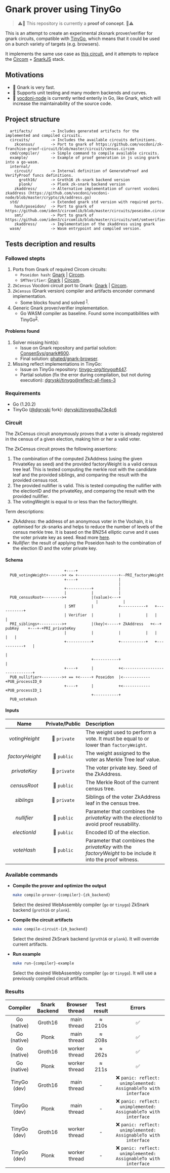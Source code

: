 # Gnark prover using TinyGo

> ⚠️🚧 This repository is currently a **proof of concept**. 🚧⚠️

This is an attempt to create an experimental zksnark prover/verifier for gnark circuits, compatible with [TinyGo](https://github.com/tinygo-org/tinygo), which means that it could be used on a bunch variety of targets (e.g. browsers).

It implements the same use case as [this circuit](https://github.com/vocdoni/zk-franchise-proof-circuit), and it attempts to replace the [Circom](https://github.com/iden3/circom) + [SnarkJS](https://github.com/iden3/snarkjs) stack.

## Motivations
 - 🚀 Gnark is very fast.
 - 💉 Supports unit testing and many modern backends and curves.
 - 🔗 [vocdoni-node](https://github.com/vocdoni/vocdoni-node) is currently writed enterily in Go, like Gnark, which will increase the maintainability of the source code.

## Project structure
```
  artifacts/        -> Includes generated artifacts for the implemented and compiled circuits.
  circuits/         -> Includes the available circuits definitions.
    zkcensus/       -> Port to gnark of https://github.com/vocdoni/zk-franchise-proof-circuit/blob/master/circuit/census.circom 
  cmd/compiler/     -> Simple command to compile available circuits.
  example/          -> Example of proof generation in js using gnark into a go-wasm.
  internal/
    circuit/        -> Internal definition of GenerateProof and VerifyProof funcs definitions.
      groth16/      -> Groth16 zk-snark backend version
      plonk/        -> Plonk zk-snark backend version
    zkaddress/      -> Alternative implementation of current vocdoni zkaddress (https://github.com/vocdoni/vocdoni-node/blob/master/crypto/zk/address.go)
  std/              -> Extended gnark std version with required ports.
    hash/poseidon/  -> Port to gnark of https://github.com/iden3/circomlib/blob/master/circuits/poseidon.circom
    smt/            -> Port to gnark of https://github.com/iden3/circomlib/blob/master/circuits/smt/smtverifier.circom
    zkaddress/      -> Implementation of the zkaddress using gnark
  wasm/             -> Wasm entrypoint and compiled version.
```

## Tests decription and results

### Followed stepts

1. Ports from Gnark of required Circom circuits:
    - `Poseidon hash`: [Gnark](./std/hash/poseidon/poseidon.go) | [Circom](https://github.com/iden3/circomlib/blob/db0202410771a3e3fc07c64c5226b64f954b8b5a/circuits/poseidon.circom).
    - `SMTVerifier`: [Gnark](./std/smt/verifier.go) | [Circom](https://github.com/iden3/circomlib/blob/a8cdb6cd1ad652cca1a409da053ec98f19de6c9d/circuits/smt/smtverifier.circom).
2. `ZkCensus` Vocdoni circuit port to Gnark: [Gnark](./circuits/zkcensus/zkcensus.go) | [Circom](https://github.com/vocdoni/zk-franchise-proof-circuit/blob/c2ead7f8502cf0dd7495140aec32599fd0a53199/circuit/census.circom).
4. `ZkCensus` (Gnark version) compiler and artifacts enconder command implementation.
    - Some blocks found and solved <sup>[1](#problems-found)</sup>.
3. Generic Gnark prover/verifier implementation.
    - Go WASM compiler as baseline. Found some incompatibilities with TinyGo<sup>[2](#problems-found)</sup>. 

#### Problems found

1. Solver missing hint(s):
    - Issue on Gnark repository and partial solution: [ConsenSys/gnark#600](https://github.com/ConsenSys/gnark/issues/600).
    - Final solution: [phated/gnark-browser](https://github.com/phated/gnark-browser/blob/2446c65e89156f1a04163724a89e5dcb7e4c4886/README.md#solution-hint-registration).
2. Missing reflect implementations in TinyGo:
    - Issue on TinyGo repository: [tinygo-org/tinygo#447](https://github.com/tinygo-org/tinygo/issues/447#issuecomment-1455205919).
    - Partial solution (fix the error during compilation, but not during execution): [dgryski/tinygo@reflect-all-fixes-3](https://github.com/dgryski/tinygo/tree/dgryski/reflect-all-fixes-3)


### Requirements
* Go (1.20.2)
* TinyGo ([@dgryski](https://github.com/dgryski) fork): [dgryski/tinygo@a73e4c6](https://github.com/dgryski/tinygo/commit/a73e4c635331045f6d3cd49ddb0b9efd0019f94c)


### Circuit 
The ZkCensus circuit anonymously proves that a voter is already registered in the census of a given election, making him or her a valid voter.

The ZkCensus circuit proves the following assertions:
1. The combination of the computed ZkAddress (using the given PrivateKey as seed) and the provided factoryWeight is a valid census tree leaf. This is tested computing the merkle root  with the candidate leaf and the provided siblings, and comparing the result with the provided census root.
2. The provided nullifier is valid. This is tested computing the nullifier with the electionID and the privateKey, and comparing the result with the provided nullifier.
3. The votingWeight is equal to or less than the factoryWeight.

Term descriptions:
* *ZkAddress*: the address of an anonymous voter in the Vochain, it is optimised for zk-snarks and helps to reduce the number of levels of the census merkle tree. It is based on the BN254 elliptic curve and it uses the voter private key as seed. Read more [here](https://github.com/vocdoni/vocdoni-node/blob/ca09fde59cef93f6b1de90c0c918adbff814e87e/crypto/zk/address.go).
* *Nullifier*: the result of applying the Poseidon hash to the combination of the election ID and the voter private key.

#### Schema
```
                          +----+
  PUB_votingWeight+------>+ <= +------------------+--PRI_factoryWeight
                          +----+                  |
                                                  |
                          +-----------+           |
                          |           |           |
  PUB_censusRoot+-------->+           |(value)<---+
							            |           |
                          | SMT       |           +-----------+   +-----------+
                          | Verifier  |           |           |   |           |
  PRI_siblings+---------->+           |(key)<-----+ ZkAddress	+<--+	pubKey	  +---+-+PRI_privateKey
                          |           |           |           |   |           |   |
                          +-----------+           +-----------+   +-----------+   |
                                                                                  |
                                      +-----------+                               |
                          +----+      |           +<------------------------------+
  PUB_nullifier+--------->+ == +<-----+ Poseidon  |<------------+PUB_processID_0
                          +----+      |           +<------------+PUB_processID_1
                                      +-----------+
  PUB_voteHash
```

#### Inputs
| Name | Private/Public | Description |
|:---:|:---:|:---|
| *votingHeight* | 🔐 `private` | The weight used to perform a vote. It must be equal to or lower than `factoryWeight`. |
| *factoryHeight* | 📢 `public` | The weight assigned to the voter as Merkle Tree leaf value. |
| *privateKey* | 🔐 `private` | The voter private key. Seed of the ZkAddress.  |
| *censusRoot* | 📢 `public` | The Merkle Root of the current census tree. |
| *siblings* | 🔐 `private` | Siblings of the voter ZkAddress leaf in the census tree. |
| *nullifier* | 📢 `public` | Parameter that combines the *privateKey* with the *electionId* to avoid proof reusability. |
| *electionId* | 📢 `public` | Encoded ID of the election. |
| *voteHash* | 📢 `public` | Parameter that combines the *privateKey* with the *factoryWeight* to be include it into the proof witness. |

### Available commands
* **Compile the prover and optimize the output**
  ```sh
  make compile-prover-{compiler}-{zk_backend}
  ```
  Select the desired WebAssembly compiler (`go` or `tinygo`) ZkSnark backend (`groth16` or `plonk`).

* **Compile the circuit artifacts**
  ```sh
  make compile-circuit-{zk_backend}
  ```
  Select the desired ZkSnark backend (`groth16` or `plonk`). It will override current artifacts.

* **Run example**
  ```sh
  make run-{compiler}-example
  ```
  Select the desired WebAssembly compiler (`go` or `tinygo`). It will use a previously compiled circuit artifacts.

### Results

| Compiler | Snark Backend | Browser thread | Test result | Errors |
|:---:|:---:|:---:|:---:|:---:|
| Go (native) | Groth16 | main thread | ≈ 210s | ✅ |
| Go (native) | Plonk | main thread | ≈ 208s | ✅ |
| Go (native) | Groth16 | worker thread | ≈ 262s | ✅ |
| Go (native) | Plonk | worker thread | ≈ 211s | ✅ |
| TinyGo (dev) | Groth16 | main thread | - | ❌ `panic: reflect: unimplemented: AssignableTo with interface` |
| TinyGo (dev) | Plonk | main thread | - | ❌ `panic: reflect: unimplemented: AssignableTo with interface` |
| TinyGo (dev) | Groth16 | worker thread | - | ❌ `panic: reflect: unimplemented: AssignableTo with interface` |
| TinyGo (dev) | Plonk | worker thread | - | ❌ `panic: reflect: unimplemented: AssignableTo with interface` |